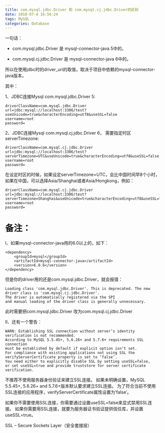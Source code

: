 ```yaml
---
title: com.mysql.jdbc.Driver 和 com.mysql.cj.jdbc.Driver的区别
date: 2018-07-4 16:56:24
tags: MySQL
categories: Database
---
```

一句话：

- com.mysql.jdbc.Driver 是 mysql-connector-java 5中的，

- com.mysql.cj.jdbc.Driver 是 mysql-connector-java 6中的。

所以在使用jdbc时的driver_uri的取值，取决于项目中依赖的mysql-connector-java版本。

其中：

1、JDBC连接Mysql com.mysql.jdbc.Driver 5:

```
driverClassName=com.mysql.jdbc.Driver
url=jdbc:mysql://localhost:3306/test?useUnicode=true&characterEncoding=utf8&useSSL=false
username=root
password=
```
2、JDBC连接Mysql com.mysql.cj.jdbc.Driver 6， 需要指定时区serverTimezone:

```
driverClassName=com.mysql.cj.jdbc.Driver
url=jdbc:mysql://localhost:3306/test?serverTimezone=UTC&useUnicode=true&characterEncoding=utf8&useSSL=false
username=root
password=
```
在设定时区的时候，如果设定serverTimezone=UTC，会比中国时间早8个小时，如果在中国，可以选择Asia/Shanghai或者Asia/Hongkong，例如：

```
driverClassName=com.mysql.cj.jdbc.Driver
url=jdbc:mysql://localhost:3306/test?serverTimezone=Shanghai&useUnicode=true&characterEncoding=utf8&useSSL=false
username=root
password=
```
# 备注：

I、如果mysql-connector-java用的6.0以上的，如下：

```
<dependency>
    <groupId>mysql</groupId>
    <artifactId>mysql-connector-java</artifactId>
    <version>6.0.6</version>
</dependency>
```
但是你的driver用的还是com.mysql.jdbc.Driver，就会报错：

```
Loading class 'com.mysql.jdbc.Driver'. This is deprecated. The new 
driver class is 'com.mysql.cj.jdbc.Driver'. 
The driver is automatically registered via the SPI 
and manual loading of the driver class is generally unnecessary.
```

此时需要把com.mysql.jdbc.Driver 改为com.mysql.cj.jdbc.Driver

II、还有一个警告：

```
WARN: Establishing SSL connection without server’s identity verification is not recommended. 
According to MySQL 5.5.45+, 5.6.26+ and 5.7.6+ requirements SSL connection 
must be established by default if explicit option isn’t set. 
For compliance with existing applications not using SSL the verifyServerCertificate property is set to ‘false’. 
You need either to explicitly disable SSL by setting useSSL=false, 
or set useSSL=true and provide truststore for server certificate verification.
```

不推荐不使用服务器身份验证来建立SSL连接。
如果未明确设置，MySQL 5.5.45+, 5.6.26+ and 5.7.6+版本默认要求建立SSL连接。
为了符合当前不使用SSL连接的应用程序，verifyServerCertificate属性设置为’false’。

如果你不需要使用SSL连接，你需要通过设置useSSL=false来显式禁用SSL连接。
如果你需要用SSL连接，就要为服务器证书验证提供信任库，并设置useSSL=true。

SSL – Secure Sockets Layer（安全套接层）
